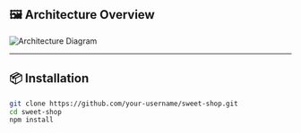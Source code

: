 ## 🖼️ Architecture Overview

![Architecture Diagram](./assets/sweet-shop-architecture.png)

---

## 📦 Installation

```bash
git clone https://github.com/your-username/sweet-shop.git
cd sweet-shop
npm install
